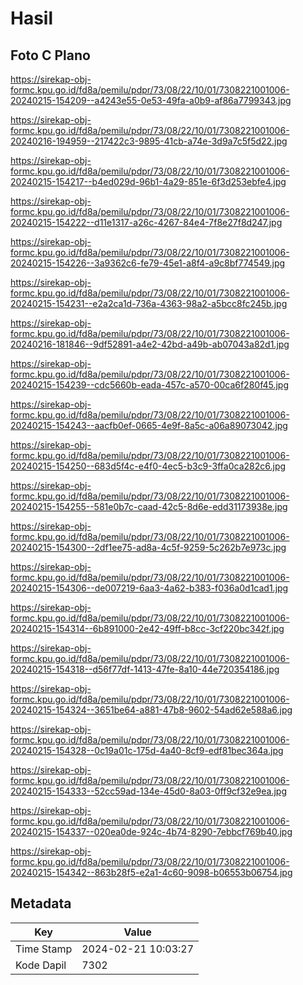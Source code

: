 # Hasil

## Foto C Plano

https://sirekap-obj-formc.kpu.go.id/fd8a/pemilu/pdpr/73/08/22/10/01/7308221001006-20240215-154209--a4243e55-0e53-49fa-a0b9-af86a7799343.jpg

https://sirekap-obj-formc.kpu.go.id/fd8a/pemilu/pdpr/73/08/22/10/01/7308221001006-20240216-194959--217422c3-9895-41cb-a74e-3d9a7c5f5d22.jpg

https://sirekap-obj-formc.kpu.go.id/fd8a/pemilu/pdpr/73/08/22/10/01/7308221001006-20240215-154217--b4ed029d-96b1-4a29-851e-6f3d253ebfe4.jpg

https://sirekap-obj-formc.kpu.go.id/fd8a/pemilu/pdpr/73/08/22/10/01/7308221001006-20240215-154222--d11e1317-a26c-4267-84e4-7f8e27f8d247.jpg

https://sirekap-obj-formc.kpu.go.id/fd8a/pemilu/pdpr/73/08/22/10/01/7308221001006-20240215-154226--3a9362c6-fe79-45e1-a8f4-a9c8bf774549.jpg

https://sirekap-obj-formc.kpu.go.id/fd8a/pemilu/pdpr/73/08/22/10/01/7308221001006-20240215-154231--e2a2ca1d-736a-4363-98a2-a5bcc8fc245b.jpg

https://sirekap-obj-formc.kpu.go.id/fd8a/pemilu/pdpr/73/08/22/10/01/7308221001006-20240216-181846--9df52891-a4e2-42bd-a49b-ab07043a82d1.jpg

https://sirekap-obj-formc.kpu.go.id/fd8a/pemilu/pdpr/73/08/22/10/01/7308221001006-20240215-154239--cdc5660b-eada-457c-a570-00ca6f280f45.jpg

https://sirekap-obj-formc.kpu.go.id/fd8a/pemilu/pdpr/73/08/22/10/01/7308221001006-20240215-154243--aacfb0ef-0665-4e9f-8a5c-a06a89073042.jpg

https://sirekap-obj-formc.kpu.go.id/fd8a/pemilu/pdpr/73/08/22/10/01/7308221001006-20240215-154250--683d5f4c-e4f0-4ec5-b3c9-3ffa0ca282c6.jpg

https://sirekap-obj-formc.kpu.go.id/fd8a/pemilu/pdpr/73/08/22/10/01/7308221001006-20240215-154255--581e0b7c-caad-42c5-8d6e-edd31173938e.jpg

https://sirekap-obj-formc.kpu.go.id/fd8a/pemilu/pdpr/73/08/22/10/01/7308221001006-20240215-154300--2df1ee75-ad8a-4c5f-9259-5c262b7e973c.jpg

https://sirekap-obj-formc.kpu.go.id/fd8a/pemilu/pdpr/73/08/22/10/01/7308221001006-20240215-154306--de007219-6aa3-4a62-b383-f036a0d1cad1.jpg

https://sirekap-obj-formc.kpu.go.id/fd8a/pemilu/pdpr/73/08/22/10/01/7308221001006-20240215-154314--6b891000-2e42-49ff-b8cc-3cf220bc342f.jpg

https://sirekap-obj-formc.kpu.go.id/fd8a/pemilu/pdpr/73/08/22/10/01/7308221001006-20240215-154318--d56f77df-1413-47fe-8a10-44e720354186.jpg

https://sirekap-obj-formc.kpu.go.id/fd8a/pemilu/pdpr/73/08/22/10/01/7308221001006-20240215-154324--3651be64-a881-47b8-9602-54ad62e588a6.jpg

https://sirekap-obj-formc.kpu.go.id/fd8a/pemilu/pdpr/73/08/22/10/01/7308221001006-20240215-154328--0c19a01c-175d-4a40-8cf9-edf81bec364a.jpg

https://sirekap-obj-formc.kpu.go.id/fd8a/pemilu/pdpr/73/08/22/10/01/7308221001006-20240215-154333--52cc59ad-134e-45d0-8a03-0ff9cf32e9ea.jpg

https://sirekap-obj-formc.kpu.go.id/fd8a/pemilu/pdpr/73/08/22/10/01/7308221001006-20240215-154337--020ea0de-924c-4b74-8290-7ebbcf769b40.jpg

https://sirekap-obj-formc.kpu.go.id/fd8a/pemilu/pdpr/73/08/22/10/01/7308221001006-20240215-154342--863b28f5-e2a1-4c60-9098-b06553b06754.jpg


## Metadata

| Key        | Value               |
| ---------- | ------------------- |
| Time Stamp | 2024-02-21 10:03:27 |
| Kode Dapil | 7302                |



